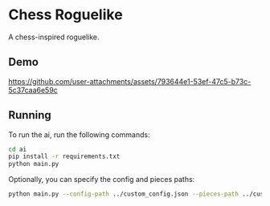 # Chess Roguelike
A chess-inspired roguelike.

## Demo


https://github.com/user-attachments/assets/793644e1-53ef-47c5-b73c-5c37caa6e59c


## Running

To run the ai, run the following commands:
```bash
cd ai
pip install -r requirements.txt
python main.py
```
Optionally, you can specify the config and pieces paths:
```bash
python main.py --config-path ../custom_config.json --pieces-path ../custom_pieces.json
```
